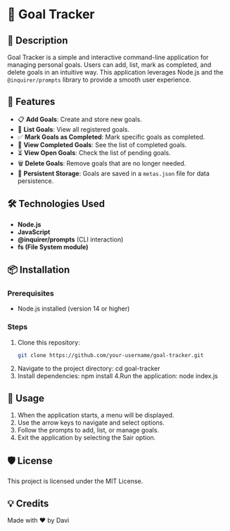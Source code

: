 # 📌 Goal Tracker

## 📖 Description
Goal Tracker is a simple and interactive command-line application for managing personal goals. Users can add, list, mark as completed, and delete goals in an intuitive way. This application leverages Node.js and the `@inquirer/prompts` library to provide a smooth user experience.

## 🚀 Features
- 📋 **Add Goals**: Create and store new goals.
- 📌 **List Goals**: View all registered goals.
- ✅ **Mark Goals as Completed**: Mark specific goals as completed.
- 🔎 **View Completed Goals**: See the list of completed goals.
- ⏳ **View Open Goals**: Check the list of pending goals.
- 🗑 **Delete Goals**: Remove goals that are no longer needed.
- 💾 **Persistent Storage**: Goals are saved in a `metas.json` file for data persistence.

## 🛠 Technologies Used
- **Node.js**
- **JavaScript**
- **@inquirer/prompts** (CLI interaction)
- **fs (File System module)**

## 📦 Installation
### Prerequisites
- Node.js installed (version 14 or higher)

### Steps
1. Clone this repository:
   ```sh
   git clone https://github.com/your-username/goal-tracker.git
2. Navigate to the project directory:
   cd goal-tracker
3. Install dependencies:
   npm install
4.Run the application:
  node index.js

## 📝 Usage
1. When the application starts, a menu will be displayed.
2. Use the arrow keys to navigate and select options.
3. Follow the prompts to add, list, or manage goals.
4. Exit the application by selecting the Sair option.

## 🛡 License
This project is licensed under the MIT License.

## 💡 Credits
Made with ❤️ by Davi
